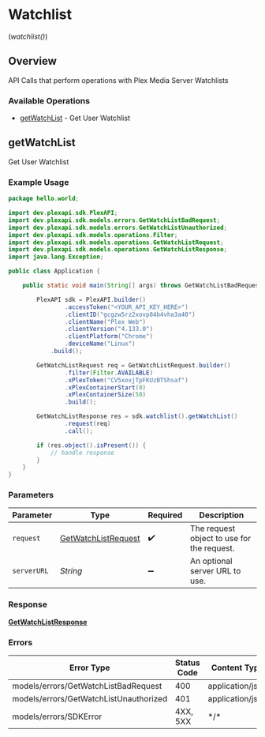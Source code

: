 # Watchlist
(*watchlist()*)

## Overview

API Calls that perform operations with Plex Media Server Watchlists


### Available Operations

* [getWatchList](#getwatchlist) - Get User Watchlist

## getWatchList

Get User Watchlist

### Example Usage

```java
package hello.world;

import dev.plexapi.sdk.PlexAPI;
import dev.plexapi.sdk.models.errors.GetWatchListBadRequest;
import dev.plexapi.sdk.models.errors.GetWatchListUnauthorized;
import dev.plexapi.sdk.models.operations.Filter;
import dev.plexapi.sdk.models.operations.GetWatchListRequest;
import dev.plexapi.sdk.models.operations.GetWatchListResponse;
import java.lang.Exception;

public class Application {

    public static void main(String[] args) throws GetWatchListBadRequest, GetWatchListUnauthorized, Exception {

        PlexAPI sdk = PlexAPI.builder()
                .accessToken("<YOUR_API_KEY_HERE>")
                .clientID("gcgzw5rz2xovp84b4vha3a40")
                .clientName("Plex Web")
                .clientVersion("4.133.0")
                .clientPlatform("Chrome")
                .deviceName("Linux")
            .build();

        GetWatchListRequest req = GetWatchListRequest.builder()
                .filter(Filter.AVAILABLE)
                .xPlexToken("CV5xoxjTpFKUzBTShsaf")
                .xPlexContainerStart(0)
                .xPlexContainerSize(50)
                .build();

        GetWatchListResponse res = sdk.watchlist().getWatchList()
                .request(req)
                .call();

        if (res.object().isPresent()) {
            // handle response
        }
    }
}
```

### Parameters

| Parameter                                                             | Type                                                                  | Required                                                              | Description                                                           |
| --------------------------------------------------------------------- | --------------------------------------------------------------------- | --------------------------------------------------------------------- | --------------------------------------------------------------------- |
| `request`                                                             | [GetWatchListRequest](../../models/operations/GetWatchListRequest.md) | :heavy_check_mark:                                                    | The request object to use for the request.                            |
| `serverURL`                                                           | *String*                                                              | :heavy_minus_sign:                                                    | An optional server URL to use.                                        |

### Response

**[GetWatchListResponse](../../models/operations/GetWatchListResponse.md)**

### Errors

| Error Type                             | Status Code                            | Content Type                           |
| -------------------------------------- | -------------------------------------- | -------------------------------------- |
| models/errors/GetWatchListBadRequest   | 400                                    | application/json                       |
| models/errors/GetWatchListUnauthorized | 401                                    | application/json                       |
| models/errors/SDKError                 | 4XX, 5XX                               | \*/\*                                  |